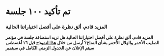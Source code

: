 # تم تأكيد ١٠٠ جلسة

### المزيد قادم، ألق نظرة على أفضل اختياراتنا الحالية

**المزيد قادم، ألق نظرة على أفضل اختياراتنا الحالية
هل تريد استضافة جلسة في مؤتمر الصليب الأحمر والهلال الأحمر بشأن المناخ؟ أرسل من خلال
[هذا النموذج](https://future-rcrc.com/climate-red-virtual-summit)
قبل ١٦ أغسطس
سيتم الإعلان عن الجدول الزمني الكامل في سبتمبر**
